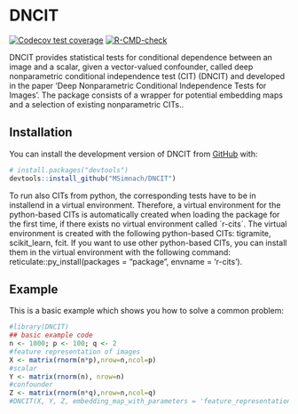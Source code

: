 
<!-- README.md is generated from README.Rmd. Please edit that file -->

# DNCIT

<!-- badges: start -->

[![Codecov test
coverage](https://codecov.io/gh/MSimnach/DNCIT/branch/master/graph/badge.svg)](https://app.codecov.io/gh/MSimnach/DNCIT?branch=master)
[![R-CMD-check](https://github.com/MSimnach/DNCIT/actions/workflows/R-CMD-check.yaml/badge.svg)](https://github.com/MSimnach/DNCIT/actions/workflows/R-CMD-check.yaml)
<!-- badges: end -->

DNCIT provides statistical tests for conditional dependence between an
image and a scalar, given a vector-valued confounder, called deep
nonparametric conditional independence test (CIT) (DNCIT) and developed
in the paper ‘Deep Nonparametric Conditional Independence Tests for
Images’. The package consists of a wrapper for potential embedding maps
and a selection of existing nonparametric CITs..

## Installation

You can install the development version of DNCIT from
[GitHub](https://github.com/) with:

``` r
# install.packages("devtools")
devtools::install_github("MSimnach/DNCIT")
```

To run also CITs from python, the corresponding tests have to be in
installend in a virtual environment. Therefore, a virtual environment
for the python-based CITs is automatically created when loading the
package for the first time, if there exists no virtual environment
called ´r-cits´. The virtual environment is created with the following
python-based CITs: tigramite, scikit_learn, fcit. If you want to use
other python-based CITs, you can install them in the virtual environment
with the following command: reticulate::py_install(packages = “package”,
envname = ‘r-cits’).

## Example

This is a basic example which shows you how to solve a common problem:

``` r
#library(DNCIT)
## basic example code
n <- 1000; p <- 100; q <- 2
#feature representation of images
X <- matrix(rnorm(n*p),nrow=n,ncol=p)
#scalar
Y <- matrix(rnorm(n), nrow=n)
#confounder
Z <- matrix(rnorm(n*q),nrow=n,ncol=q)
#DNCIT(X, Y, Z, embedding_map_with_parameters = 'feature_representations')
```
